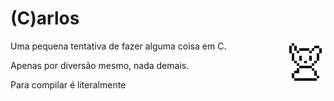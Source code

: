 # (C)arlos

  <img align="right" src="https://github.com/AnotherProgrammerrr/carlos/blob/main/carlos.png?raw=true"/>


Uma pequena tentativa de fazer alguma coisa em C.
    
Apenas por diversão mesmo, nada demais.
    
Para compilar é literalmente
